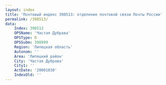 ```yaml
---
layout: index
title: 'Почтовый индекс 398513: отделение почтовой связи Почты России'
permalink: /398513/
data:
    Index: 398513
    OPSName: 'Частая Дубрава'
    OPSType: О
    OPSSubm: 398999
    Region: 'Липецкая область'
    Autonom: ''
    Area: 'Липецкий район'
    City: 'Частая Дубрава'
    City1: ''
    ActDate: '20001030'
    IndexOld: ''
---
```

